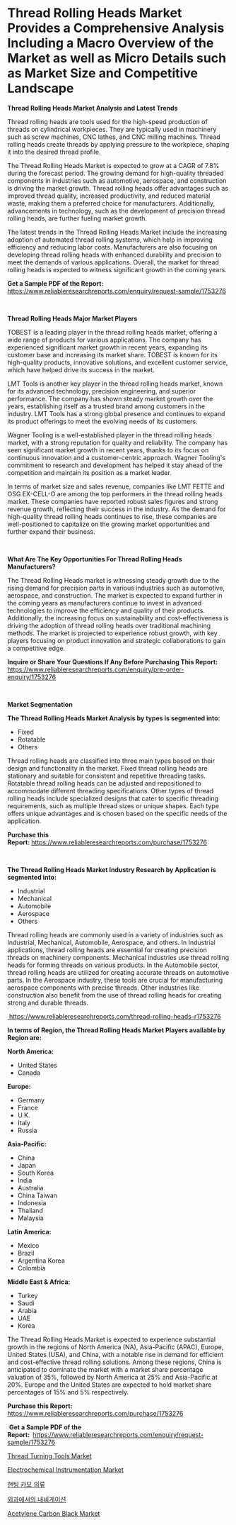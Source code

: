 <p><h1>Thread Rolling Heads Market Provides a Comprehensive Analysis Including a Macro Overview of the Market as well as Micro Details such as Market Size and Competitive Landscape</h1></p><p><strong>Thread Rolling Heads Market Analysis and Latest Trends</strong></p>
<p><p>Thread rolling heads are tools used for the high-speed production of threads on cylindrical workpieces. They are typically used in machinery such as screw machines, CNC lathes, and CNC milling machines. Thread rolling heads create threads by applying pressure to the workpiece, shaping it into the desired thread profile.</p><p>The Thread Rolling Heads Market is expected to grow at a CAGR of 7.8% during the forecast period. The growing demand for high-quality threaded components in industries such as automotive, aerospace, and construction is driving the market growth. Thread rolling heads offer advantages such as improved thread quality, increased productivity, and reduced material waste, making them a preferred choice for manufacturers. Additionally, advancements in technology, such as the development of precision thread rolling heads, are further fueling market growth.</p><p>The latest trends in the Thread Rolling Heads Market include the increasing adoption of automated thread rolling systems, which help in improving efficiency and reducing labor costs. Manufacturers are also focusing on developing thread rolling heads with enhanced durability and precision to meet the demands of various applications. Overall, the market for thread rolling heads is expected to witness significant growth in the coming years.</p></p>
<p><strong>Get a Sample PDF of the Report:&nbsp;</strong> <a href="https://www.reliableresearchreports.com/enquiry/request-sample/1753276">https://www.reliableresearchreports.com/enquiry/request-sample/1753276</a></p>
<p>&nbsp;</p>
<p><strong>Thread Rolling Heads Major Market Players</strong></p>
<p><p>TOBEST is a leading player in the thread rolling heads market, offering a wide range of products for various applications. The company has experienced significant market growth in recent years, expanding its customer base and increasing its market share. TOBEST is known for its high-quality products, innovative solutions, and excellent customer service, which have helped drive its success in the market.</p><p>LMT Tools is another key player in the thread rolling heads market, known for its advanced technology, precision engineering, and superior performance. The company has shown steady market growth over the years, establishing itself as a trusted brand among customers in the industry. LMT Tools has a strong global presence and continues to expand its product offerings to meet the evolving needs of its customers.</p><p>Wagner Tooling is a well-established player in the thread rolling heads market, with a strong reputation for quality and reliability. The company has seen significant market growth in recent years, thanks to its focus on continuous innovation and a customer-centric approach. Wagner Tooling's commitment to research and development has helped it stay ahead of the competition and maintain its position as a market leader.</p><p>In terms of market size and sales revenue, companies like LMT FETTE and OSG EX-CELL-O are among the top performers in the thread rolling heads market. These companies have reported robust sales figures and strong revenue growth, reflecting their success in the industry. As the demand for high-quality thread rolling heads continues to rise, these companies are well-positioned to capitalize on the growing market opportunities and further expand their business.</p></p>
<p>&nbsp;</p>
<p><strong>What Are The Key Opportunities For Thread Rolling Heads Manufacturers?</strong></p>
<p><p>The Thread Rolling Heads market is witnessing steady growth due to the rising demand for precision parts in various industries such as automotive, aerospace, and construction. The market is expected to expand further in the coming years as manufacturers continue to invest in advanced technologies to improve the efficiency and quality of their products. Additionally, the increasing focus on sustainability and cost-effectiveness is driving the adoption of thread rolling heads over traditional machining methods. The market is projected to experience robust growth, with key players focusing on product innovation and strategic collaborations to gain a competitive edge.</p></p>
<p><strong>Inquire or Share Your Questions If Any Before Purchasing This Report:</strong> <a href="https://www.reliableresearchreports.com/enquiry/pre-order-enquiry/1753276">https://www.reliableresearchreports.com/enquiry/pre-order-enquiry/1753276</a></p>
<p>&nbsp;</p>
<p><strong>Market Segmentation</strong></p>
<p><strong>The Thread Rolling Heads Market Analysis by types is segmented into:</strong></p>
<p><ul><li>Fixed</li><li>Rotatable</li><li>Others</li></ul></p>
<p><p>Thread rolling heads are classified into three main types based on their design and functionality in the market. Fixed thread rolling heads are stationary and suitable for consistent and repetitive threading tasks. Rotatable thread rolling heads can be adjusted and repositioned to accommodate different threading specifications. Other types of thread rolling heads include specialized designs that cater to specific threading requirements, such as multiple thread sizes or unique shapes. Each type offers unique advantages and is chosen based on the specific needs of the application.</p></p>
<p><strong>Purchase this Report:&nbsp;</strong><a href="https://www.reliableresearchreports.com/purchase/1753276">https://www.reliableresearchreports.com/purchase/1753276</a></p>
<p>&nbsp;</p>
<p><strong>The Thread Rolling Heads Market Industry Research by Application is segmented into:</strong></p>
<p><ul><li>Industrial</li><li>Mechanical</li><li>Automobile</li><li>Aerospace</li><li>Others</li></ul></p>
<p><p>Thread rolling heads are commonly used in a variety of industries such as Industrial, Mechanical, Automobile, Aerospace, and others. In Industrial applications, thread rolling heads are essential for creating precision threads on machinery components. Mechanical industries use thread rolling heads for forming threads on various products. In the Automobile sector, thread rolling heads are utilized for creating accurate threads on automotive parts. In the Aerospace industry, these tools are crucial for manufacturing aerospace components with precise threads. Other industries like construction also benefit from the use of thread rolling heads for creating strong and durable threads.</p></p>
<p><a href="https://www.reliableresearchreports.com/thread-rolling-heads-r1753276">&nbsp;https://www.reliableresearchreports.com/thread-rolling-heads-r1753276</a></p>
<p><strong>In terms of Region, the Thread Rolling Heads Market Players available by Region are:</strong></p>
<p>
    <p> <strong> North America: </strong>
        <ul>
            <li>United States</li>
            <li>Canada</li>
        </ul>
        </p> 
    <p> <strong> Europe: </strong>
        <ul>
            <li>Germany</li>
            <li>France</li>
            <li>U.K.</li>
            <li>Italy</li>
            <li>Russia</li>
        </ul>
        </p> 
    <p> <strong> Asia-Pacific: </strong>
        <ul>
            <li>China</li>
            <li>Japan</li>
            <li>South Korea</li>
            <li>India</li>
            <li>Australia</li>
            <li>China Taiwan</li>
            <li>Indonesia</li>
            <li>Thailand</li>
            <li>Malaysia</li>
        </ul>
        </p> 
    <p> <strong> Latin America: </strong>
        <ul>
            <li>Mexico</li>
            <li>Brazil</li>
            <li>Argentina Korea</li>
            <li>Colombia</li>
        </ul>
        </p> 
    <p> <strong> Middle East & Africa: </strong>
        <ul>
            <li>Turkey</li>
            <li>Saudi</li>
            <li>Arabia</li>
            <li>UAE</li>
            <li>Korea</li>
        </ul>
    </p>
    </p>
<p><p>The Thread Rolling Heads Market is expected to experience substantial growth in the regions of North America (NA), Asia-Pacific (APAC), Europe, United States (USA), and China, with a notable rise in demand for efficient and cost-effective thread rolling solutions. Among these regions, China is anticipated to dominate the market with a market share percentage valuation of 35%, followed by North America at 25% and Asia-Pacific at 20%. Europe and the United States are expected to hold market share percentages of 15% and 5% respectively.</p></p>
<p><strong>Purchase this Report: </strong><a href="https://www.reliableresearchreports.com/purchase/1753276">https://www.reliableresearchreports.com/purchase/1753276</a></p>
<p>&nbsp;<strong>Get a Sample PDF of the Report:&nbsp;&nbsp;</strong><a href="https://www.reliableresearchreports.com/enquiry/request-sample/1753276">https://www.reliableresearchreports.com/enquiry/request-sample/1753276</a></p>
<p><strong></strong></p>
<p><p><a href="https://github.com/gamblestampleyjenny50m5sl6/Market-Research-Report-List-2/blob/main/thread-turning-tools-market.md">Thread Turning Tools Market</a></p><p><a href="https://www.linkedin.com/pulse/electrochemical-instrumentation-market-insights-cagr-trends-q7zzc?trackingId=sVHqqkkHjozBGCcIO5On4w%3D%3D">Electrochemical Instrumentation Market</a></p><p><a href="https://github.com/vss5505pa7z1p/Market-Research-Report-List-1/blob/main/467992127603.md">헌팅 카모 의류</a></p><p><a href="https://github.com/FelipeGrrady654556/Market-Research-Report-List-1/blob/main/815943527604.md">외과에서의 내비게이션</a></p><p><a href="https://issuu.com/reportprime-2/docs/acetylene-carbon-black-market-size-2030.pptx">Acetylene Carbon Black Market</a></p></p>